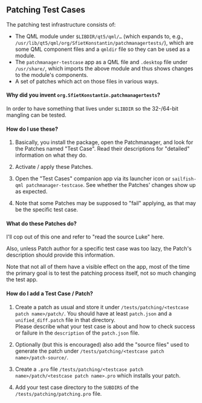 ## Patching Test Cases

The patching test infrastructure consists of:

 - The QML module under `$LIBDIR/qt5/qml/…` (which expands to, e.g., `/usr/lib/qt5/qml/org/SfietKonstantin/patchmanagertests/`), which are some QML component files and a `qmldir` file so they can be used as a module.
 - The `patchmanager-testcase` app as a QML file and `.desktop` file under `/usr/share/`, which imports the above module and thus shows changes to the module's components.
 - A set of patches which act on those files in various ways.

#### Why did you invent `org.SfietKonstantin.patchmanagertests`?

In order to have something that lives under `$LIBDIR` so the 32-/64-bit mangling can be tested.

#### How do I use these?

1. Basically, you install the package, open the Patchmanager, and look for the Patches named "Test Case".
   Read their descriptions for "detailed" information on what they do.

2. Activate / apply these Patches.

3. Open the "Test Cases" companion app via its launcher icon or `sailfish-qml patchmanager-testcase`.  See whether the Patches' changes show up as expected.

4. Note that some Patches may be supposed to "fail" applying, as that may be the specific test case.

#### What do these Patches do?

I'll cop out of this one and refer to "read the source Luke" here.

Also, unless Patch author for a specific test case was too lazy, the Patch's description should provide this information.

Note that not all of them have a visible effect on the app, most of the time the primary goal is to test the patching process itself, not so much changing the test app.

#### How do I add a Test Case / Patch?

 1. Create a patch as usual and store it under `/tests/patching/<testcase patch name>/patch/`.  You should have at least `patch.json` and a `unified_diff.patch` file in that directory.  
    Please describe what your test case is about and how to check success or failure in the `description` of the `patch.json` file.

 1. Optionally (but this is encouraged) also add the "source files" used to generate the patch under `/tests/patching/<testcase patch name>/patch-source/`.

 1. Create a `.pro` file `/tests/patching/<testcase patch name>/patch/<testcase patch name>.pro` which installs your patch.

 1. Add your test case directory to the `SUBDIRS` of the `/tests/patching/patching.pro` file.

